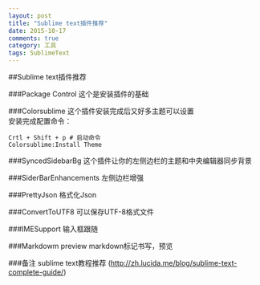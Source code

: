 ```yaml
---
layout: post
title: "Sublime text插件推荐"
date: 2015-10-17
comments: true
category: 工具
tags: SublimeText
---
```

##Sublime text插件推荐

###Package Control
这个是安装插件的基础

###Colorsublime
这个插件安装完成后又好多主题可以设置  
安装完成配置命令：

    Crtl + Shift + p # 启动命令
    Colorsublime:Install Theme

###SyncedSidebarBg
这个插件让你的左侧边栏的主题和中央编辑器同步背景

###SiderBarEnhancements
左侧边栏增强

###PrettyJson
格式化Json

###ConvertToUTF8
可以保存UTF-8格式文件

###IMESupport
输入框跟随

###Markdowm preview
markdown标记书写，预览

###备注
sublime text教程推荐 (http://zh.lucida.me/blog/sublime-text-complete-guide/)
